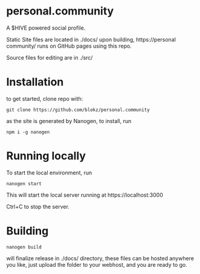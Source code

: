 # personal.community
A $HIVE powered social profile. 

Static Site files are located in ./docs/ upon building,
https://personal community/ runs on GitHub pages using this repo.  

Source files for editing are in ./src/

# Installation
to get started, clone repo with:

`git clone https://github.com/blokz/personal.community`

as the site is generated by Nanogen, to install, run 

`npm i -g nanogen`
 
# Running locally

To start the local environment, run

`nanogen start`

This will start the local server running at https://localhost:3000

Ctrl+C to stop the server.

# Building 

`nanogen build` 

will finalize release in ./docs/ directory, 
these files can be hosted anywhere you like, 
just upload the folder to your webhost,
and you are ready to go.
